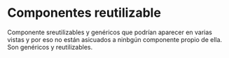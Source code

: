 # Componentes reutilizable
Componente sreutilizables y genéricos que podrían aparecer en varias vistas y por eso no están asicuados a ninbgún componente propio de ella.
Son genéricos y reutilizables.